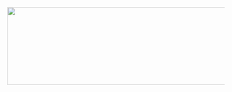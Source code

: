 <div align="center">
  <img height="180" width="750" src="https://i.pinimg.com/736x/59/85/9f/59859fd321fed5cbdee455de2aeb8a2e.jpg"  />
</div>
